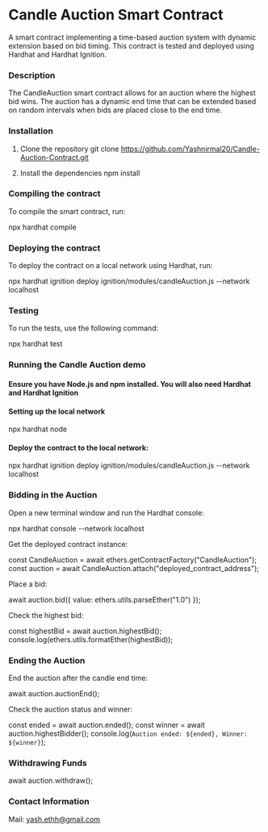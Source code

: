 
# Candle Auction Smart Contract

A smart contract implementing a time-based auction system with dynamic extension based on bid timing. This contract is tested and deployed using Hardhat and Hardhat Ignition.

### Description

The CandleAuction smart contract allows for an auction where the highest bid wins. The auction has a dynamic end time that can be extended based on random intervals when bids are placed close to the end time.

### Installation

1. Clone the repository
git clone https://github.com/Yashnirmal20/Candle-Auction-Contract.git

2. Install the dependencies
npm install

### Compiling the contract

To compile the smart contract, run:

npx hardhat compile

### Deploying the contract

To deploy the contract on a local network using Hardhat, run:

npx hardhat ignition deploy ignition/modules/candleAuction.js --network localhost

### Testing

To run the tests, use the following command:

npx hardhat test

### Running the Candle Auction demo
#### Ensure you have Node.js and npm installed. You will also need Hardhat and Hardhat Ignition

#### Setting up the local network

npx hardhat node

#### Deploy the contract to the local network:

npx hardhat ignition deploy ignition/modules/candleAuction.js --network localhost

### Bidding in the Auction

Open a new terminal window and run the Hardhat console:

npx hardhat console --network localhost

Get the deployed contract instance:

const CandleAuction = await ethers.getContractFactory("CandleAuction");
const auction = await CandleAuction.attach("deployed_contract_address");

Place a bid: 

await auction.bid({ value: ethers.utils.parseEther("1.0") });

Check the highest bid: 

const highestBid = await auction.highestBid();
console.log(ethers.utils.formatEther(highestBid));

### Ending the Auction

End the auction after the candle end time:

await auction.auctionEnd();

Check the auction status and winner:

const ended = await auction.ended();
const winner = await auction.highestBidder();
console.log(`Auction ended: ${ended}, Winner: ${winner}`);

### Withdrawing Funds

await auction.withdraw();


### Contact Information

Mail: yash.ethh@gmail.com







